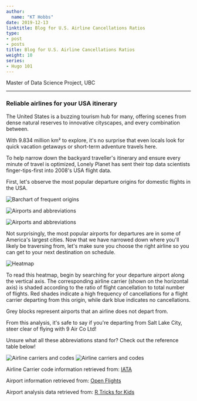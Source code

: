 ```yaml
---
author:
  name: "KT Hobbs"
date: 2019-12-13
linktitle: Blog for U.S. Airline Cancellations Ratios
type:
- post
- posts
title: Blog for U.S. Airline Cancellations Ratios
weight: 10
series:
- Hugo 101
---
```


Master of Data Science Project, UBC

--- 

### Reliable airlines for your USA itinerary
									
The United States is a buzzing tourism hub for many, offering scenes from dense natural reserves to innovative cityscapes, and every combination between.

With 9.834 million km² to explore, it's no surprise that even locals look for quick vacation getaways or short-term adventure travels here.
										
To help narrow down the backyard traveller's itinerary and ensure every minute of travel is optimized, Lonely Planet has sent their top data scientists finger-tips-first into 2008's USA flight data.

First, let's observe the most popular departure origins for domestic flights in the USA.

![Barchart of frequent origins](/barchart.png)

![Airports and abbreviations](/airport1.png)

![Airports and abbreviations](/airport2.png)								
												
											
Not surprisingly, the most popular airports for departures are in some of America's largest cities. 
Now that we have narrowed down where you'll likely be traversing from, let's make sure you choose the right airline so you can get to your next destination on schedule.

							
![Heatmap](/hm.png)	

							
To read this heatmap, begin by searching for your departure airport along the vertical axis. The corresponding airline carrier (shown on the horizontal axis) is shaded according to the ratio of flight cancellation to total number of flights. Red shades indicate a high frequency of cancellations for a flight carrier departing from this origin, while dark blue indicates no cancellations.

Grey blocks represent airports that an airline does not depart from. </br>

From this analysis, it's safe to say if you're departing from Salt Lake City, steer clear of flying with 9 Air Co Ltd! 


Unsure what all these abbreviations stand for? Check out the reference table below!

![Airline carriers and codes](/carrier1.png)
![Airline carriers and codes](/carrier2.png)

Airline Carrier code information retrieved from: [IATA](https://www.iata.org/publications/pages/code-search.aspx)


Airport information retrieved from: [Open Flights](https://openflights.org/data.html)


Airport analysis data retrieved from:  [R Tricks for Kids](http://rtricks4kids.ok.ubc.ca/wjbraun/DS550/air.csv)

